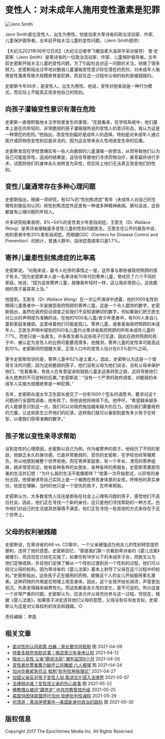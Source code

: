 # 变性人：对未成年人施用变性激素是犯罪

![Jenn Smith](https://i.epochtimes.com/assets/uploads/2021/06/id13018943-Jenn-Smith.png)

Jenn Smith是位变性人，出生为男性。他是加拿大卑诗省的政治活动家、作家、儿童保护倡导者。五年前开始关注儿童的变性问题。（Jenn Smith提供）

【大纪元2021年06月12日讯】（大纪元记者李飞雁加拿大温哥华采访报导） 詹·史密斯（Jenn Smith）是卑诗省的一位政治活动家、作家、儿童保护倡导者。五年前史密斯开始关注儿童的变性问题，为了引起社会对这一问题的关注，他做了很多努力。史密斯指出过早地对脆弱儿童灌输变性意识存在潜在的危险，对未成年人施用变性激素导致大规模绝育是犯罪，而且在这一过程中父母的权利是被践踏的。

史密斯今年56岁，是变性人。出生为男性。他说，变性对他来说是一种行为模式，而实际上不能真正改变他自己的性别。

## 向孩子灌输变性意识有潜在危险

史密斯一直很积极地关注学校里发生的事情，“在我看来，在学校系统中，他们基本上是在向年轻的、非常脆弱的孩子灌输我所说的变性人的意识形态，我认为这是一种潜在的危险。”他指出，改变性别最好是成年人的选择。特别是对未成年人通过医疗或药物改变性别应是非法的，因为这会带来永久性地改变生命的后果。

史密斯发现在学校里确实有一些人向脆弱的儿童灌输一些想法，从而导致他们认为自己可能是异性。造成的结果是，这往往导致他们寻求药物治疗，甚至最终进行手术，试图将他们的身体永久地转变为异性，但实际上他们无法真正改变他们的性别。

## 变性儿童通常存在多种心理问题

史密斯指出，根据一项研究，有52%的“性别焦虑症”青年（未成年人对自己的生理性别做反向认同）除性别焦虑症外还患有一种或多种精神疾病。换句话说，这些都是有心理问题的年轻人。

许多研究结果表明，8%~54%的变性青少年患自闭症。王医生（Dr. Wallace Wong）是卑诗省接触最多变性儿童的性别问题医生。王医生在公开的报告中说，他的患者中有20%患有自闭症。而根据CDC（Centers for Disease Control and Prevention）的统计，普通人群中，自闭症患病率只是1.7%。

## 寄养儿童患性别焦虑症的比率高

史密斯说，“对我来说，最令人吃惊的事情之一是，这件事与那些被政府照顾的孩子有关。”因为史密斯本人是一名卑诗省70年代的寄养儿童，曾经历了六个不同的家庭。他说，“因为这些寄养儿童，就像我年轻时一样，这让我非常担心。这些脆弱的孩子最容易上当。”

他提到，王医生（Dr. Wallace Wong）在一次公开演讲中透露，他的1000名性别障碍儿童患者中一半是接受政府照顾的寄养儿童。这是一个令人震惊的数字。史密斯指出，虽然在政府启动调查之前我们不会知道确切的数字，但如果我们把王医生对公众的声明视为准确的话，在他的1000名儿童/青少年患者中，有500人来自儿童和家庭发展部。这意味着他们可能是孤儿、寄养儿童，或者是由政府照顾的未成年人，王医生声明中提到的500名儿童约占卑诗省政府照顾的所有未成年儿童的7.7%，而他只是一名医生。许多医生都与这些孩子打交道，因此在政府照顾的孩子中，被认定为变性人的比例可能要高得多。他推测，寄养儿童的变性率可能高达到10%。史密斯同时提醒大家，正常人口中的变性人估计在0.5%到1%之间。

更令史密斯惊讶的是，寄养儿童中52%是土着人。因此，史密斯认为这是一个值得关注的问题，因为这些脆弱的孩子，他们没有父母为他们说话，没有父母来保护他们。“在我看来，有些人在有意促进和鼓励儿童走这条转型之路，这将导致他们永久绝育的不可逆转的后果。”史密斯说：“没有一个严肃的政府调查，对脆弱的未成年人实施大规模绝育是一种犯罪。”

去年，史密斯向渥太华卫生部长提交了一份有1000个签名的请愿书，要求对这个问题进行全国性调查。他失败了。但他说他将继续下去。他呼吁，“希望越来越多的人能够意识到这一点，我们可以对政府施加越来越大的压力。因为我们需要政府的力量，让这些医生公开他们的纪录，这样我们就可以看到到底有多少孩子在转型，以便我们获得准确的数字。”

## 孩子常以变性来寻求帮助

谈到变性的心理原因，史密斯以自己为例，作为被寄养的孩子，他经历了不同的家庭，他缺乏永久的身份感。已是非常脆弱的、受伤的史密斯，在学校也经常被欺负。所以他感到被整个世界拒绝。而在寄养家庭里，有一个年长、漂亮的寄养姐妹，她非常受欢迎，她有各种各样的女朋友，各种各样的男朋友，史密斯羡慕那完美的生活并幻想：“为什么我的生活不能像那样？”他第一次开始尝试，以异性的身份出现。他曾被诱导自己实际上是一个被困在男孩身体里的女孩，呼唤他的真实身份。他现在理解，当时的他只是一个受伤的孩子，在呼唤帮助。

史密斯认为，大多数变性人往往是那些在社会上心理有问题的孩子，感觉他们不适应社会。因此，他们正在寻找一个新的身份，这只是他们寻找帮助的一种方式。也许他们对自己的生活或其他事情不满意，他们正在寻找一些其他的方式来存在于这个世界上。

## 父母的权利被践踏

史密斯说，在卑诗省的AB vs. CD案中，一个父亲被强迫为他女儿的性别转型提供便利，违背了他的意愿。史密斯回忆，“那是我们第一次看到卑诗省的《婴儿法案》被援引，而且现在已经在实施了。如果你有18岁以下的未成年子女，而医生认为他们足够成熟，并且他们足够了解从一个性别过渡到另一个性别的过程，他们可以绕过父母的权利。因为卑诗省的《婴儿法案》基本上剥夺了父母在这个过程中的权利。”史密斯指出，这些孩子正在服用的药物，就像这个人的女儿开始服用睾丸激素。这种药物的作用是在物理上改变身体。因此，这个女孩开始长胡须，声音更加低沉，外表变得越来越男性化。而这些都是永久性的变化，是不可逆的。所以这是一个非常严重的问题。史密斯认为，应该允许父母充份参与这一过程。但现在，根据《婴儿法案》，如果孩子决定违背他们父母的意愿，父母没有任何发言权。史密斯认为这是对父母权利的攻击和践踏。◇

责任编辑： 李盈

## 相关文章

- [面对性别认同政策 白巍：家长要共同抵制](https://www.epochtimes.com/gb/21/4/8/n12867728.htm) 图 2021-04-09
- [特鲁多政府资助这事！搞混青少年身体认知](https://www.epochtimes.com/gb/21/4/11/n12873105.htm) 2021-04-12
- [阻女儿变性 父亲“藐视法庭” 被判监禁6个月](https://www.epochtimes.com/gb/21/4/20/n12891655.htm) 2021-04-20
- [变性者仇警者暴力破坏公共雕塑 六人被捕](https://www.epochtimes.com/gb/21/4/24/n12901939.htm) 图 2021-04-24
- [加州华裔紧急抗议 抵制“批判性种族理论”](https://www.epochtimes.com/gb/21/4/27/n12907966.htm) 2021-04-27
- [加国父亲反对孩子变性入狱 取消文化侵入法律界](https://www.epochtimes.com/gb/21/5/6/n12929562.htm) 2021-05-07
- [法律倾向谁？变性孩父亲的伤心故事](https://www.epochtimes.com/gb/21/5/22/n12967079.htm) 图 2021-05-22
- [佛教僧众被迫“跟党走” 中共宗教管控升级](https://www.epochtimes.com/gb/21/5/24/n12972122.htm) 2021-05-25
- [美国18团体联盟呼吁加州 拒绝批判性课程](https://www.epochtimes.com/gb/21/5/28/n12983422.htm) 2021-05-29
- [何清涟：弗洛伊德事件—美国新身份政治的路标](https://www.epochtimes.com/gb/21/5/30/n12985668.htm) 图 2021-05-30

## 版权信息

Copyright 2017 The Epochtimes Media Inc. All Rights Reserved.
<!-- tcd_original_link https://www.epochtimes.com/gb/21/6/11/n13016302.htm -->
